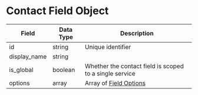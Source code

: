 # Contact Field Object

Field | Data Type | Description
--- | --- | ---
id | string | Unique identifier
display_name | string | 
is_global | boolean | Whether the contact field is scoped to a single service
options | array | Array of [Field Options]

[Field Options]: /field_options/README.md
